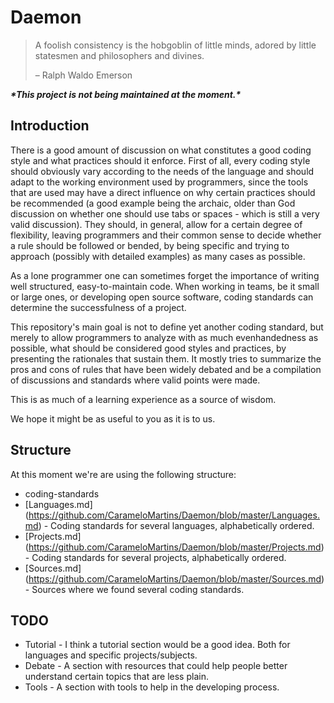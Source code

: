 Daemon
======

> A foolish consistency is the hobgoblin of little minds, adored by
> little statesmen and philosophers and divines.
>
> – Ralph Waldo Emerson  

***\**This project is not being maintained at the moment.\*****  

## Introduction  

There is a good amount of discussion on what constitutes a good coding style and
what practices should it enforce.
First of all, every coding style should obviously vary according to the needs of the
language and should adapt to the working environment used by programmers, since the tools
that are used may have a direct influence on why certain practices should be recommended
(a good example being the archaic, older than God discussion on whether one should use
tabs or spaces - which is still a very valid discussion).
They should, in general, allow for a certain degree of flexibility, leaving programmers
and their common sense to decide whether a rule should be followed or bended, by being
specific and trying to approach (possibly with detailed examples) as many cases as
possible.

As a lone programmer one can sometimes forget the importance of writing well structured, 
easy-to-maintain code. When working in teams, be it small or large ones, or developing
open source software, coding standards can determine the successfulness of a project.

This repository's main goal is not to define yet another coding standard, but merely to
allow programmers to analyze with as much evenhandedness as possible, what should be
considered good styles and practices, by presenting the rationales that sustain them.
It mostly tries to summarize the pros and cons of rules that have been widely debated and
be a compilation of discussions and standards where valid points were made.

This is as much of a learning experience as a source of wisdom.

We hope it might be as useful to you as it is to us.

## Structure

At this moment we're are using the following structure:

* coding-standards
 * [Languages.md] (https://github.com/CarameloMartins/Daemon/blob/master/Languages.md) - Coding standards for
   several languages, alphabetically ordered.
 * [Projects.md] (https://github.com/CarameloMartins/Daemon/blob/master/Projects.md) - Coding standards for
   several projects, alphabetically ordered.
 * [Sources.md] (https://github.com/CarameloMartins/Daemon/blob/master/Sources.md) - Sources where we found 
   several coding standards.

## TODO

- Tutorial - I think a tutorial section would be a good idea. Both for languages and specific projects/subjects.
- Debate - A section with resources that could help people better understand certain topics that are less plain.
- Tools - A section with tools to help in the developing process.

